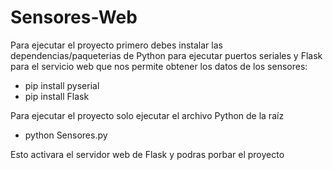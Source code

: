 # Sensores-Web

Para ejecutar el proyecto primero debes instalar las dependencias/paqueterias de Python para ejecutar puertos seriales 
y Flask para el servicio web que nos permite obtener los datos de los sensores:
  - pip install pyserial
  -  pip install Flask

Para ejecutar el proyecto solo ejecutar el archivo Python de la raíz
  - python Sensores.py
  
 Esto activara el servidor web de Flask y podras porbar el proyecto
